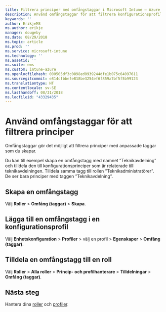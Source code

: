 ```yaml
---
title: Filtrera principer med omfångstaggar i Microsoft Intune – Azure | Microsoft Docs
description: Använd omfångstaggar för att filtrera konfigurationsprofiler för specifika roller.
keywords: ''
author: ErikjeMS
ms.author: erikje
manager: dougeby
ms.date: 08/29/2018
ms.topic: article
ms.prod: ''
ms.service: microsoft-intune
ms.technology: ''
ms.assetid: ''
ms.suite: ems
ms.custom: intune-azure
ms.openlocfilehash: 000505df3c0898ed0939244dfe1b075c64097611
ms.sourcegitcommit: e814cfbbefe818be3254ef6f859a7bf5f5b99123
ms.translationtype: HT
ms.contentlocale: sv-SE
ms.lasthandoff: 08/31/2018
ms.locfileid: "43329435"
---
```

# <a name="use-scope-tags-to-filter-policies"></a>Använd omfångstaggar för att filtrera principer

Omfångstaggar gör det möjligt att filtrera principer med anpassade taggar som du skapar.

Du kan till exempel skapa en omfångstagg med namnet ”Teknikavdelning” och tilldela den till konfigurationsprinciper som är relaterade till teknikavdelningen. Tilldela samma tagg till rollen ”Teknikadministratörer”. De ser bara principer med taggen ”Teknikavdelning”.

## <a name="to-create-a-scope-tag"></a>Skapa en omfångstagg

Välj **Roller** > **Omfång (taggar)** > **Skapa**.

## <a name="to-add-a-scope-tag-to-a-configuration-profile"></a>Lägga till en omfångstagg i en konfigurationsprofil

Välj **Enhetskonfiguration** > **Profiler** > välj en profil > **Egenskaper** > **Omfång (taggar)**.

## <a name="to-assign-a-scope-tag-to-a-role"></a>Tilldela en omfångstagg till en roll

Välj **Roller** > **Alla roller** > **Princip- och profilhanterare** > **Tilldelningar** > **Omfång (taggar)**.

## <a name="next-steps"></a>Nästa steg

Hantera dina [roller](role-based-access-control.md) och [profiler](device-profile-assign.md).

